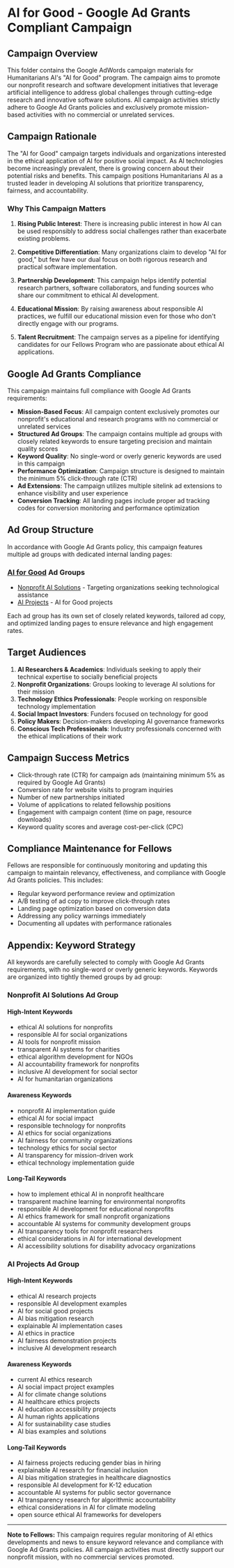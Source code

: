 # AI for Good - Google Ad Grants Compliant Campaign

## Campaign Overview

This folder contains the Google AdWords campaign materials for Humanitarians AI's "AI for Good" program. The campaign aims to promote our nonprofit research and software development initiatives that leverage artificial intelligence to address global challenges through cutting-edge research and innovative software solutions. All campaign activities strictly adhere to Google Ad Grants policies and exclusively promote mission-based activities with no commercial or unrelated services.

## Campaign Rationale

The "AI for Good" campaign targets individuals and organizations interested in the ethical application of AI for positive social impact. As AI technologies become increasingly prevalent, there is growing concern about their potential risks and benefits. This campaign positions Humanitarians AI as a trusted leader in developing AI solutions that prioritize transparency, fairness, and accountability.

### Why This Campaign Matters

1. **Rising Public Interest**: There is increasing public interest in how AI can be used responsibly to address social challenges rather than exacerbate existing problems.

2. **Competitive Differentiation**: Many organizations claim to develop "AI for good," but few have our dual focus on both rigorous research and practical software implementation.

3. **Partnership Development**: This campaign helps identify potential research partners, software collaborators, and funding sources who share our commitment to ethical AI development.

4. **Educational Mission**: By raising awareness about responsible AI practices, we fulfill our educational mission even for those who don't directly engage with our programs.

5. **Talent Recruitment**: The campaign serves as a pipeline for identifying candidates for our Fellows Program who are passionate about ethical AI applications.

## Google Ad Grants Compliance

This campaign maintains full compliance with Google Ad Grants requirements:

- **Mission-Based Focus**: All campaign content exclusively promotes our nonprofit's educational and research programs with no commercial or unrelated services
- **Structured Ad Groups**: The campaign contains multiple ad groups with closely related keywords to ensure targeting precision and maintain quality scores
- **Keyword Quality**: No single-word or overly generic keywords are used in this campaign
- **Performance Optimization**: Campaign structure is designed to maintain the minimum 5% click-through rate (CTR)
- **Ad Extensions**: The campaign utilizes multiple sitelink ad extensions to enhance visibility and user experience
- **Conversion Tracking**: All landing pages include proper ad tracking codes for conversion monitoring and performance optimization

## Ad Group Structure

In accordance with Google Ad Grants policy, this campaign features multiple ad groups with dedicated internal landing pages:

### [AI for Good](https://www.humanitarians.ai/ai-for-good) Ad Groups

- [Nonprofit AI Solutions](https://www.humanitarians.ai/nonprofit-solutions) - Targeting organizations seeking technological assistance
- [AI Projects](https://www.humanitarians.ai/projects) - AI for Good projects

Each ad group has its own set of closely related keywords, tailored ad copy, and optimized landing pages to ensure relevance and high engagement rates.

## Target Audiences

1. **AI Researchers & Academics**: Individuals seeking to apply their technical expertise to socially beneficial projects
2. **Nonprofit Organizations**: Groups looking to leverage AI solutions for their mission
3. **Technology Ethics Professionals**: People working on responsible technology implementation
4. **Social Impact Investors**: Funders focused on technology for good
5. **Policy Makers**: Decision-makers developing AI governance frameworks
6. **Conscious Tech Professionals**: Industry professionals concerned with the ethical implications of their work

## Campaign Success Metrics

- Click-through rate (CTR) for campaign ads (maintaining minimum 5% as required by Google Ad Grants)
- Conversion rate for website visits to program inquiries
- Number of new partnerships initiated
- Volume of applications to related fellowship positions
- Engagement with campaign content (time on page, resource downloads)
- Keyword quality scores and average cost-per-click (CPC)

## Compliance Maintenance for Fellows

Fellows are responsible for continuously monitoring and updating this campaign to maintain relevancy, effectiveness, and compliance with Google Ad Grants policies. This includes:

- Regular keyword performance review and optimization
- A/B testing of ad copy to improve click-through rates
- Landing page optimization based on conversion data
- Addressing any policy warnings immediately
- Documenting all updates with performance rationales

## Appendix: Keyword Strategy

All keywords are carefully selected to comply with Google Ad Grants requirements, with no single-word or overly generic keywords. Keywords are organized into tightly themed groups by ad group:

### Nonprofit AI Solutions Ad Group

#### High-Intent Keywords
- ethical AI solutions for nonprofits
- responsible AI for social organizations
- AI tools for nonprofit mission
- transparent AI systems for charities
- ethical algorithm development for NGOs
- AI accountability framework for nonprofits
- inclusive AI development for social sector
- AI for humanitarian organizations

#### Awareness Keywords
- nonprofit AI implementation guide
- ethical AI for social impact
- responsible technology for nonprofits
- AI ethics for social organizations
- AI fairness for community organizations
- technology ethics for social sector
- AI transparency for mission-driven work
- ethical technology implementation guide

#### Long-Tail Keywords
- how to implement ethical AI in nonprofit healthcare
- transparent machine learning for environmental nonprofits
- responsible AI development for educational nonprofits
- AI ethics framework for small nonprofit organizations
- accountable AI systems for community development groups
- AI transparency tools for nonprofit researchers
- ethical considerations in AI for international development
- AI accessibility solutions for disability advocacy organizations

### AI Projects Ad Group

#### High-Intent Keywords
- ethical AI research projects
- responsible AI development examples
- AI for social good projects
- AI bias mitigation research
- explainable AI implementation cases
- AI ethics in practice
- AI fairness demonstration projects
- inclusive AI development research

#### Awareness Keywords
- current AI ethics research
- AI social impact project examples
- AI for climate change solutions
- AI healthcare ethics projects
- AI education accessibility projects
- AI human rights applications
- AI for sustainability case studies
- AI bias examples and solutions

#### Long-Tail Keywords
- AI fairness projects reducing gender bias in hiring
- explainable AI research for financial inclusion
- AI bias mitigation strategies in healthcare diagnostics
- responsible AI development for K-12 education
- accountable AI systems for public sector governance
- AI transparency research for algorithmic accountability
- ethical considerations in AI for climate modeling
- open source ethical AI frameworks for developers

---

**Note to Fellows:** This campaign requires regular monitoring of AI ethics developments and news to ensure keyword relevance and compliance with Google Ad Grants policies. All campaign activities must directly support our nonprofit mission, with no commercial services promoted.
